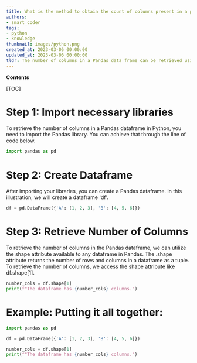 ```yaml
---
title: What is the method to obtain the count of columns present in a pandas dataframe?
authors:
- smart_coder
tags:
- python
- knowledge
thumbnail: images/python.png
created_at: 2023-03-06 00:00:00
updated_at: 2023-03-06 00:00:00
tldr: The number of columns in a Pandas data frame can be retrieved using the `shape` attribute and indexing the second element of the tuple (i.e., `df.shape[1]`).
---
```


**Contents**

[TOC]

# Step 1: Import necessary libraries
To retrieve the number of columns in a Pandas dataframe in Python, you need to import the Pandas library. You can achieve that through the line of code below.

```python
import pandas as pd
```


# Step 2: Create Dataframe
After importing your libraries, you can create a Pandas dataframe. In this illustration, we will create a dataframe 'df'.

```python
df = pd.DataFrame({'A': [1, 2, 3], 'B': [4, 5, 6]})
```

# Step 3: Retrieve Number of Columns
To retrieve the number of columns in the Pandas dataframe, we can utilize the shape attribute available to any dataframe in Pandas. The .shape attribute returns the number of rows and columns in a dataframe as a tuple. To retrieve the number of columns, we access the shape attribute like df.shape[1].

```python
number_cols = df.shape[1]
print(f"The dataframe has {number_cols} columns.")
```

# Example: Putting it all together:
```python
import pandas as pd

df = pd.DataFrame({'A': [1, 2, 3], 'B': [4, 5, 6]})

number_cols = df.shape[1]
print(f"The dataframe has {number_cols} columns.")
```
